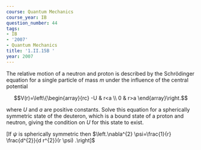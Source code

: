 ```yaml
---
course: Quantum Mechanics
course_year: IB
question_number: 44
tags:
- IB
- '2007'
- Quantum Mechanics
title: '1.II.15B '
year: 2007
---
```



The relative motion of a neutron and proton is described by the Schrödinger equation for a single particle of mass $m$ under the influence of the central potential

$$V(r)=\left\{\begin{array}{rc}
-U & r<a \\
0 & r>a
\end{array}\right.$$

where $U$ and $a$ are positive constants. Solve this equation for a spherically symmetric state of the deuteron, which is a bound state of a proton and neutron, giving the condition on $U$ for this state to exist.

[If $\psi$ is spherically symmetric then $\left.\nabla^{2} \psi=\frac{1}{r} \frac{d^{2}}{d r^{2}}(r \psi) .\right]$